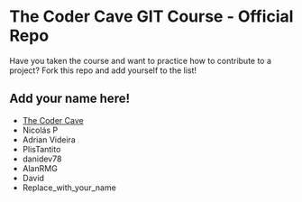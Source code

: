 # The Coder Cave GIT Course - Official Repo

Have you taken the course and want to practice how to contribute to a project? 
Fork this repo and add yourself to the list!


## Add your name here!

- [The Coder Cave](https://thecodercave.com/)
- Nicolás P
- Adrian Videira
- PlisTantito
- danidev78
- AlanRMG
- David
- Replace_with_your_name


